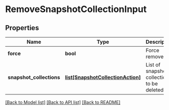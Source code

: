 # RemoveSnapshotCollectionInput

## Properties
Name | Type | Description | Notes
------------ | ------------- | ------------- | -------------
**force** | **bool** | Force remove. | [optional] 
**snapshot_collections** | [**list[SnapshotCollectionAction]**](SnapshotCollectionAction.md) | List of snapshot collections to be deleted. | 

[[Back to Model list]](../README.md#documentation-for-models) [[Back to API list]](../README.md#documentation-for-api-endpoints) [[Back to README]](../README.md)


